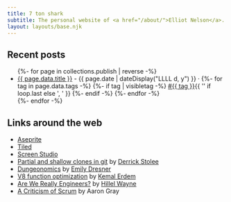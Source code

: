 ```yaml
---
title: 7 ton shark
subtitle: The personal website of <a href="/about/">Elliot Nelson</a>.
layout: layouts/base.njk
---
```


## Recent posts

<ul class="listing">
{%- for page in collections.publish | reverse -%}
  <li>
    <a href="{{ page.url }}">{{ page.data.title }}</a> -
    <time datetime="{{ page.date }}">{{ page.date | dateDisplay("LLLL d, y") }}</time> ·
    <span>
      {%- for tag in page.data.tags -%}
        {%- if tag | visibletag -%}
          <a href="/tags/{{ tag }}">#{{ tag }}</a>{{ '' if loop.last else ', ' }}
        {%- endif -%}
      {%- endfor -%}
    </span>
  </li>
{%- endfor -%}
</ul>

## Links around the web

* [Aseprite](https://www.aseprite.org/)
* [Tiled](https://www.mapeditor.org/)
* [Screen Studio](https://www.screen.studio/)
* [Partial and shallow clones in git](https://github.blog/2020-12-21-get-up-to-speed-with-partial-clone-and-shallow-clone/) by [Derrick Stolee](https://twitter.com/stolee)
* [Dungeonomics](https://www.projectmultiplexer.com/category/dungeonomics/) by [Emily Dresner](https://twitter.com/multiplexer)
* [V8 function optimization](https://erdem.pl/2019/08/v-8-function-optimization) by [Kemal Erdem](https://twitter.com/burnpiro)
* [Are We Really Engineers?](https://www.hillelwayne.com/post/are-we-really-engineers/) by [Hillel Wayne](https://twitter.com/hillelogram)
* [A Criticism of Scrum](https://www.aaron-gray.com/a-criticism-of-scrum/) by Aaron Gray

